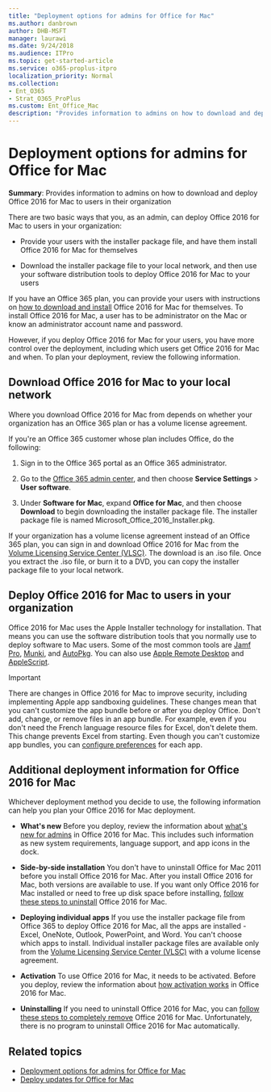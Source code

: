 ```yaml
---
title: "Deployment options for admins for Office for Mac"
ms.author: danbrown
author: DHB-MSFT
manager: laurawi
ms.date: 9/24/2018
ms.audience: ITPro
ms.topic: get-started-article
ms.service: o365-proplus-itpro
localization_priority: Normal
ms.collection: 
- Ent_O365
- Strat_O365_ProPlus
ms.custom: Ent_Office_Mac
description: "Provides information to admins on how to download and deploy Office for Mac to users in their organization"
---
```


# Deployment options for admins for Office for Mac

 **Summary**: Provides information to admins on how to download and deploy Office 2016 for Mac to users in their organization
  
There are two basic ways that you, as an admin, can deploy Office 2016 for Mac to users in your organization:
  
- Provide your users with the installer package file, and have them install Office 2016 for Mac for themselves
    
- Download the installer package file to your local network, and then use your software distribution tools to deploy Office 2016 for Mac to your users
    
If you have an Office 365 plan, you can provide your users with instructions on [how to download and install](https://support.office.com/article/4414eaaf-0478-48be-9c42-23adc4716658?#InstallSteps=Install_on_a_Mac) Office 2016 for Mac for themselves. To install Office 2016 for Mac, a user has to be administrator on the Mac or know an administrator account name and password. 
  
However, if you deploy Office 2016 for Mac for your users, you have more control over the deployment, including which users get Office 2016 for Mac and when. To plan your deployment, review the following information.
  
## Download Office 2016 for Mac to your local network

Where you download Office 2016 for Mac from depends on whether your organization has an Office 365 plan or has a volume license agreement.
  
If you're an Office 365 customer whose plan includes Office, do the following:
  
1. Sign in to the Office 365 portal as an Office 365 administrator.
    
2. Go to the [Office 365 admin center](https://support.office.com/Article/58537702-d421-4d02-8141-e128e3703547), and then choose **Service Settings** > **User software**.
    
3. Under **Software for Mac**, expand **Office for Mac**, and then choose **Download** to begin downloading the installer package file. The installer package file is named Microsoft_Office_2016_Installer.pkg. 
    
If your organization has a volume license agreement instead of an Office 365 plan, you can sign in and download Office 2016 for Mac from the [Volume Licensing Service Center (VLSC)](https://www.microsoft.com/Licensing/servicecenter/default.aspx). The download is an .iso file. Once you extract the .iso file, or burn it to a DVD, you can copy the installer package file to your local network.
  
## Deploy Office 2016 for Mac to users in your organization

Office 2016 for Mac uses the Apple Installer technology for installation. That means you can use the software distribution tools that you normally use to deploy software to Mac users. Some of the most common tools are [Jamf Pro](https://www.jamfsoftware.com/products/casper-suite/), [Munki](https://www.munki.org/), and [AutoPkg](https://autopkg.github.io/autopkg/). You can also use [Apple Remote Desktop](https://www.apple.com/remotedesktop/) and [AppleScript](https://developer.apple.com/library/mac/documentation/AppleScript/Conceptual/AppleScriptX/AppleScriptX.html).
  
> [!IMPORTANT]
> There are changes in Office 2016 for Mac to improve security, including implementing Apple app sandboxing guidelines. These changes mean that you can't customize the app bundle before or after you deploy Office. Don't add, change, or remove files in an app bundle. For example, even if you don't need the French language resource files for Excel, don't delete them. This change prevents Excel from starting. Even though you can't customize app bundles, you can [configure preferences](deploy-preferences-for-office-for-mac.md) for each app. 
  
## Additional deployment information for Office 2016 for Mac

Whichever deployment method you decide to use, the following information can help you plan your Office 2016 for Mac deployment.
  
- **What's new** Before you deploy, review the information about [what's new for admins](what-s-new-for-admins-in-office-for-mac.md) in Office 2016 for Mac. This includes such information as new system requirements, language support, and app icons in the dock. 
    
- **Side-by-side installation** You don't have to uninstall Office for Mac 2011 before you install Office 2016 for Mac. After you install Office 2016 for Mac, both versions are available to use. If you want only Office 2016 for Mac installed or need to free up disk space before installing, [follow these steps to uninstall](https://support.office.com/article/ba8d8d13-0015-4eea-b60b-7719c2cedd17) Office 2016 for Mac. 
    
- **Deploying individual apps** If you use the installer package file from Office 365 to deploy Office 2016 for Mac, all the apps are installed - Excel, OneNote, Outlook, PowerPoint, and Word. You can't choose which apps to install. Individual installer package files are available only from the [Volume Licensing Service Center (VLSC)](https://www.microsoft.com/Licensing/servicecenter/default.aspx) with a volume license agreement. 
    
- **Activation** To use Office 2016 for Mac, it needs to be activated. Before you deploy, review the information about [how activation works](overview-of-activation-for-office-for-mac.md) in Office 2016 for Mac. 
    
- **Uninstalling** If you need to uninstall Office 2016 for Mac, you can [follow these steps to completely remove](https://support.office.com/article/ec3aa66e-6a76-451f-9d35-cba2e14e94c0) Office 2016 for Mac. Unfortunately, there is no program to uninstall Office 2016 for Mac automatically. 
    
## Related topics

- [Deployment options for admins for Office for Mac](deployment-options-for-office-for-mac.md)
- [Deploy updates for Office for Mac](deploy-updates-for-office-for-mac.md)

